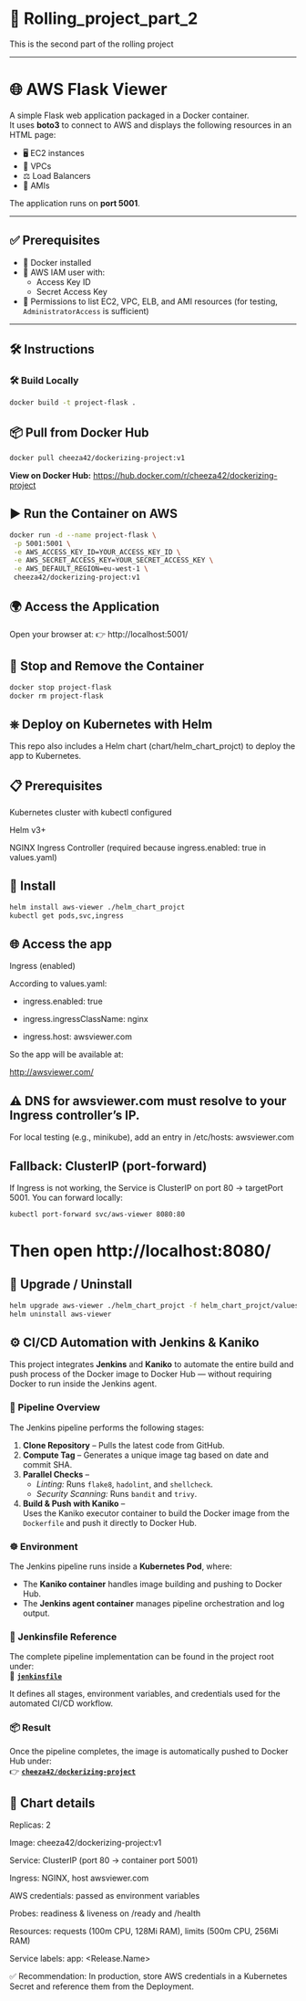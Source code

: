 # 🚀 Rolling_project_part_2
This is the second part of the rolling project  

---

# 🌐 AWS Flask Viewer
A simple Flask web application packaged in a Docker container.  
It uses **boto3** to connect to AWS and displays the following resources in an HTML page:
- 🖥️ EC2 instances  
- 🌉 VPCs  
- ⚖️ Load Balancers  
- 📸 AMIs  

The application runs on **port 5001**.

---

## ✅ Prerequisites
- 🐳 Docker installed  
- 🔑 AWS IAM user with:  
  - Access Key ID  
  - Secret Access Key  
- 👮 Permissions to list EC2, VPC, ELB, and AMI resources (for testing, `AdministratorAccess` is sufficient)  

---

## 🛠️ Instructions

### 🛠️ Build Locally
```bash
docker build -t project-flask .
```
## 📦 Pull from Docker Hub
```bash
docker pull cheeza42/dockerizing-project:v1
```
**View on Docker Hub:**
 https://hub.docker.com/r/cheeza42/dockerizing-project


## ▶️ Run the Container on AWS
 ```bash
docker run -d --name project-flask \
  -p 5001:5001 \
  -e AWS_ACCESS_KEY_ID=YOUR_ACCESS_KEY_ID \
  -e AWS_SECRET_ACCESS_KEY=YOUR_SECRET_ACCESS_KEY \
  -e AWS_DEFAULT_REGION=eu-west-1 \
  cheeza42/dockerizing-project:v1
 ```
## 🌍 Access the Application
Open your browser at:
👉 http://localhost:5001/


## 🛑 Stop and Remove the Container
```bash
docker stop project-flask
docker rm project-flask
```

## ⎈ Deploy on Kubernetes with Helm

This repo also includes a Helm chart (chart/helm_chart_projct) to deploy the app to Kubernetes.

## 📋 Prerequisites

Kubernetes cluster with kubectl configured

Helm v3+

NGINX Ingress Controller (required because ingress.enabled: true in values.yaml)

## 🚀 Install
```bash
helm install aws-viewer ./helm_chart_projct
kubectl get pods,svc,ingress
```

## 🌐 Access the app
Ingress (enabled)

According to values.yaml:

- ingress.enabled: true

- ingress.ingressClassName: nginx

- ingress.host: awsviewer.com

So the app will be available at:

http://awsviewer.com/


## ⚠️ DNS for awsviewer.com must resolve to your Ingress controller’s IP.
For local testing (e.g., minikube), add an entry in /etc/hosts:
<INGRESS-IP> awsviewer.com

## Fallback: ClusterIP (port-forward)

If Ingress is not working, the Service is ClusterIP on port 80 → targetPort 5001.
You can forward locally:
```bash
kubectl port-forward svc/aws-viewer 8080:80
```
 # Then open http://localhost:8080/

## 🔄 Upgrade / Uninstall
```bash
helm upgrade aws-viewer ./helm_chart_projct -f helm_chart_projct/values.yaml
helm uninstall aws-viewer
```
## ⚙️ CI/CD Automation with Jenkins & Kaniko

This project integrates **Jenkins** and **Kaniko** to automate the entire build and push process of the Docker image to Docker Hub — without requiring Docker to run inside the Jenkins agent.  

### 🧩 Pipeline Overview
The Jenkins pipeline performs the following stages:

1. **Clone Repository** – Pulls the latest code from GitHub.  
2. **Compute Tag** – Generates a unique image tag based on date and commit SHA.  
3. **Parallel Checks** –  
   - *Linting:* Runs `flake8`, `hadolint`, and `shellcheck`.  
   - *Security Scanning:* Runs `bandit` and `trivy`.  
4. **Build & Push with Kaniko** –  
   Uses the Kaniko executor container to build the Docker image from the `Dockerfile` and push it directly to Docker Hub.

### ☸️ Environment
The Jenkins pipeline runs inside a **Kubernetes Pod**, where:
- The **Kaniko container** handles image building and pushing to Docker Hub.  
- The **Jenkins agent container** manages pipeline orchestration and log output.

### 🧱 Jenkinsfile Reference
The complete pipeline implementation can be found in the project root under:  
📄 **[`jenkinsfile`](./jenkinsfile)**  

It defines all stages, environment variables, and credentials used for the automated CI/CD workflow.

### 📦 Result
Once the pipeline completes, the image is automatically pushed to Docker Hub under:  
👉 **[`cheeza42/dockerizing-project`](https://hub.docker.com/r/cheeza42/dockerizing-project)**


## 📑 Chart details

Replicas: 2

Image: cheeza42/dockerizing-project:v1

Service: ClusterIP (port 80 → container port 5001)

Ingress: NGINX, host awsviewer.com

AWS credentials: passed as environment variables

Probes: readiness & liveness on /ready and /health  

Resources: requests (100m CPU, 128Mi RAM), limits (500m CPU, 256Mi RAM) 

Service labels: app: <Release.Name>  

✅ Recommendation: In production, store AWS credentials in a Kubernetes Secret and reference them from the Deployment.
